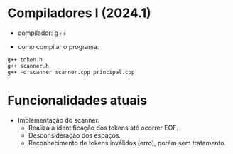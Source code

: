 # Compiladores I (2024.1)

- compilador: g++

- como compilar o programa:

```
g++ token.h
g++ scanner.h
g++ -o scanner scanner.cpp principal.cpp
```

# Funcionalidades atuais
- Implementação do scanner.
  * Realiza a identificação dos tokens até ocorrer EOF.
  * Desconsideração dos espaços.
  * Reconhecimento de tokens inválidos (erro), porém sem tratamento.

